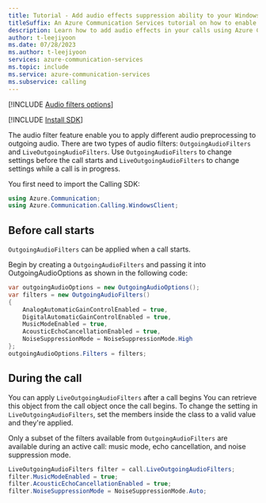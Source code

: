 ```yaml
---
title: Tutorial - Add audio effects suppression ability to your Windows apps
titleSuffix: An Azure Communication Services tutorial on how to enable audio effects
description: Learn how to add audio effects in your calls using Azure Communication Services.
author: t-leejiyoon
ms.date: 07/28/2023
ms.author: t-leejiyoon
services: azure-communication-services
ms.topic: include
ms.service: azure-communication-services
ms.subservice: calling
---
```


[!INCLUDE [Audio filters options](./native-audio-filters.md)]

[!INCLUDE [Install SDK](../../../how-tos/calling-sdk/includes/install-sdk/install-sdk-windows.md)]

The audio filter feature enable you to apply different audio preprocessing to outgoing audio. There are two types of audio filters: `OutgoingAudioFilters` and `LiveOutgoingAudioFilters`. Use `OutgoingAudioFilters` to change settings before the call starts and `LiveOutgoingAudioFilters` to change settings while a call is in progress.

You first need to import the Calling SDK:

```csharp
using Azure.Communication;
using Azure.Communication.Calling.WindowsClient;
```

## Before call starts

`OutgoingAudioFilters` can be applied when a call starts.

Begin by creating a `OutgoingAudioFilters` and passing it into OutgoingAudioOptions as shown in the following code:

```csharp
var outgoingAudioOptions = new OutgoingAudioOptions();
var filters = new OutgoingAudioFilters()
{
    AnalogAutomaticGainControlEnabled = true,
    DigitalAutomaticGainControlEnabled = true,
    MusicModeEnabled = true,
    AcousticEchoCancellationEnabled = true,
    NoiseSuppressionMode = NoiseSuppressionMode.High
};
outgoingAudioOptions.Filters = filters;
```

## During the call

You can apply `LiveOutgoingAudioFilters` after a call begins You can retrieve this object from the call object once the call begins. To change the setting in `LiveOutgoingAudioFilters`, set the members inside the class to a valid value and they're applied.

Only a subset of the filters available from `OutgoingAudioFilters` are available during an active call: music mode, echo cancellation, and noise suppression mode.

```csharp
LiveOutgoingAudioFilters filter = call.LiveOutgoingAudioFilters;
filter.MusicModeEnabled = true;
filter.AcousticEchoCancellationEnabled = true;
filter.NoiseSuppressionMode = NoiseSuppressionMode.Auto;
```

